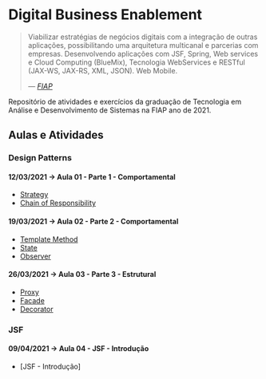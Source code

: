 # Digital Business Enablement

<blockquote>
    <p>
        Viabilizar estratégias de negócios digitais com a integração de outras aplicações, possibilitando uma
        arquitetura multicanal e parcerias com empresas. Desenvolvendo aplicações com JSF, Spring, Web services e Cloud
        Computing (BlueMix), Tecnologia WebServices e RESTful (JAX-WS, JAX-RS, XML, JSON). Web Mobile.
    </p>
    <footer>— <cite><a href="https://www.fiap.com.br">FIAP</a></cite></footer>
</blockquote>

Repositório de atividades e exercícios da graduação de Tecnologia em Análise e Desenvolvimento de Sistemas na FIAP ano de 2021.

## Aulas e Atividades

### Design Patterns
#### 12/03/2021 -> Aula 01 - Parte 1 - Comportamental
- [Strategy](https://github.com/jonasmzsouza/fiap-tdsr-dbe/commit/172a55f020e40c966d08a3e17ef1dd1388ac5d7d)
- [Chain of Responsibility](https://github.com/jonasmzsouza/fiap-tdsr-dbe/commit/99908c07294a707bb1a0a6b04149aa8a8912ef2a)
  
#### 19/03/2021 -> Aula 02 - Parte 2 - Comportamental
- [Template Method](https://github.com/jonasmzsouza/fiap-tdsr-dbe/commit/508a83a06a6833a3b224f0963676d43795610424)
- [State](https://github.com/jonasmzsouza/fiap-tdsr-dbe/commit/9122446ab2f47653e545b580a8b1080d952c2684)
- [Observer](https://github.com/jonasmzsouza/fiap-tdsr-dbe/commit/a4053ebb0d8d3da038230e9c4f1bf17312ed1d03)

#### 26/03/2021 -> Aula 03 - Parte 3 - Estrutural
- [Proxy](https://github.com/jonasmzsouza/fiap-tdsr-dbe/commit/748a932daf38073f5b529166f3f125fa96d6f363)
- [Facade](https://github.com/jonasmzsouza/fiap-tdsr-dbe/commit/ae3bf2c6fd30bc32e58e974ce3f9b9140acd2927)
- [Decorator](https://github.com/jonasmzsouza/fiap-tdsr-dbe/commit/bf93af4c133c51a18ebc780a0be512f922e27442)

### JSF
#### 09/04/2021 -> Aula 04 - JSF - Introdução
- [JSF - Introdução]